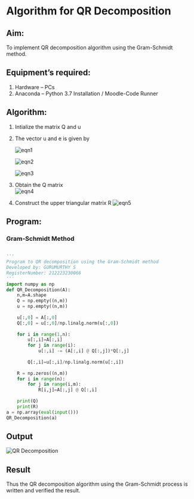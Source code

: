 # Algorithm for QR Decomposition
## Aim:
To implement QR decomposition algorithm using the Gram-Schmidt method.
## Equipment’s required:
1.	Hardware – PCs
2.	Anaconda – Python 3.7 Installation / Moodle-Code Runner
## Algorithm:
1.	Intialize the matrix Q and u
2.	The vector u and e is given by

    ![eqn1](./ex4.jpg)

    ![eqn2](./ex6.jpg)

    ![eqn3](./ex3.jpg)

3.	Obtain the Q matrix   
    ![eqn4](./ex1.jpg)
4.	Construct the upper triangular matrix R
    ![eqn5](./ex2.jpg)



## Program:
### Gram-Schmidt Method
```python

''' 
Program to QR decomposition using the Gram-Schmidt method
Developed by: GURUMURTHY S
RegisterNumber: 212223230066
'''
import numpy as np
def QR_Decomposition(A):
    n,m=A.shape
    Q = np.empty((n,m))
    u = np.empty((n,m))
    
    u[:,0] = A[:,0]
    Q[:,0] = u[:,0]/np.linalg.norm(u[:,0])
    
    for i in range(1,n):
        u[:,i]=A[:,i]
        for j in range(i):
            u[:,i] -= (A[:,i] @ Q[:,j])*Q[:,j]
        
        Q[:,i]=u[:,i]/np.linalg.norm(u[:,i])
        
    R = np.zeros((n,m))
    for i in range(n):
        for j in range(i,m):
            R[i,j]=A[:,j] @ Q[:,i]
            
    print(Q)
    print(R)
a = np.array(eval(input()))
QR_Decomposition(a)
```
## Output
![QR Decomposition](https://github.com/GURUMUR/QRdecomposition/assets/144895197/a99bc0a0-9b03-4cc7-bfe2-afbdb5bbee87)


## Result
Thus the QR decomposition algorithm using the Gram-Schmidt process is written and verified the result.
